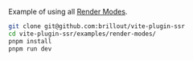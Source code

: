 Example of using all [Render Modes](https://vite-plugin-ssr.com/render-modes).

```bash
git clone git@github.com:brillout/vite-plugin-ssr
cd vite-plugin-ssr/examples/render-modes/
pnpm install
pnpm run dev
```
